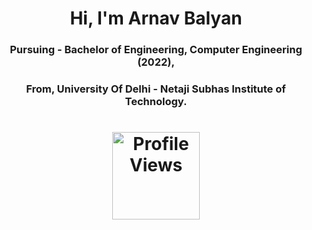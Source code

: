 <h1 align="center">Hi, I'm Arnav Balyan</h1>
<h3 align="center">Pursuing - Bachelor of Engineering, Computer Engineering (2022),</h3>
<h3 align="center">From, University Of Delhi - Netaji Subhas Institute of Technology.</h3>
 <h1 align="center"> 
<img src="https://komarev.com/ghpvc/?username=arnavbalyan&color=brightgreen&center" alt="Profile Views"  width="140">
 </h1>

